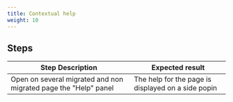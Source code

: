 ```yaml
---
title: Contextual help
weight: 10
---
```

## Steps
| Step Description | Expected result |
| ----- | ----- |
| Open on several migrated and non migrated page the "Help" panel | The help for the page is displayed on a side popin |
